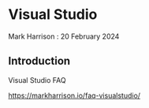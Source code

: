 # Visual Studio  

Mark Harrison : 20 February 2024  

## Introduction

Visual Studio FAQ

<https://markharrison.io/faq-visualstudio/>
